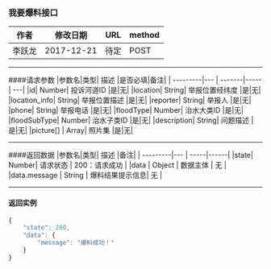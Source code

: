 ### 我要爆料接口

|作者|修改日期|URL| method |
|----|----|----|----|
|李跃龙|2017-12-21|待定|POST|

------------

####请求参数
|参数名|类型| 描述 |是否必填|备注|
| ---------|--- | -------|----- | ---|
|id| Number| 投诉河道ID |是|无|
|location| String| 举报位置经纬度 |是|无|
|location_info| String| 举报位置描述 |是|无|
|reporter| String| 举报人 |是|无|
|phone| String| 举报电话 |是|无|
|floodType| Number| 治水大类ID |是|无|
|floodSubType| Number| 治水子类ID |是|无|
|description| String| 问题描述 |是|无|
|picture[] | Array| 照片集 |是|无|


-------------------------------
####返回数据
|参数名|类型| 描述 |备注|
| ---------|--- | -----|------|
|state| Number| 请求状态 | 200：请求成功 |
|data | Object | 数据主体 | 无 |
|data.message | String | 爆料结果提示信息| 无 |

-------------------------------------
#### 返回实例
```javascript
{
    "state": 200,
    "data": {
        "message": "爆料成功！"
    }
}
```

